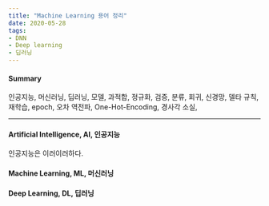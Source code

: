 ```yaml
---
title: "Machine Learning 용어 정리"
date: 2020-05-28
tags:
- DNN
- Deep learning
- 딥러닝
---
```


#### Summary
인공지능, 머신러닝, 딥러닝, 모델, 과적합, 정규화, 검증, 분류, 회귀, 신경망, 델타 규칙, 재학습, epoch, 오차 역전파, One-Hot-Encoding, 경사각 소실,

---

#### Artificial Intelligence, AI, 인공지능
인공지능은 이러이러하다.


#### Machine Learning, ML, 머신러닝


#### Deep Learning, DL, 딥러닝


